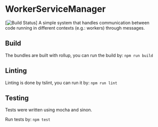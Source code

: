 # WorkerServiceManager
[![Build Status](https://travis-ci.org/tresorit/WorkerServiceManager.svg?branch=master)]
A simple system that handles communication between code running in different contexts (e.g.: workers) through messages.

## Build
The bundles are built with rollup, you can run the build by: ```npm run build```

## Linting
Linting is done by tslint, you can run it by: ```npm run lint```

## Testing
Tests were written using mocha and sinon. 

Run tests by: ```npm test```